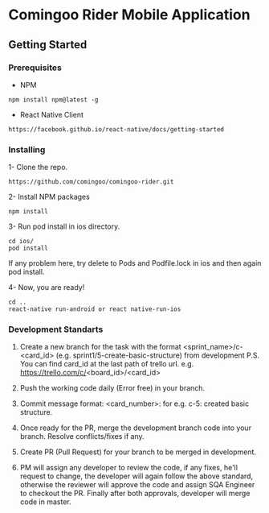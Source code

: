 # Comingoo Rider Mobile Application

## Getting Started

### Prerequisites

- NPM

```
npm install npm@latest -g
```

- React Native Client

```
https://facebook.github.io/react-native/docs/getting-started
```

### Installing

1- Clone the repo.

```
https://github.com/comingoo/comingoo-rider.git
```

2- Install NPM packages

```
npm install
```

3- Run pod install in ios directory.

```
cd ios/
pod install
```

If any problem here, try delete to Pods and Podfile.lock in ios and then again pod install.

4- Now, you are ready!

```
cd ..
react-native run-android or react native-run-ios
```

### Development Standarts

1. Create a new branch for the task with the format <sprint_name>/c-<card_id> (e.g. sprint1/5-create-basic-structure) from development P.S. You can find card_id at the last path of trello url. e.g. https://trello.com/c/<board_id>/<card_id>

2. Push the working code daily (Error free) in your branch.

3. Commit message format: <card_number>: <message> for e.g. c-5: created basic structure.

4. Once ready for the PR, merge the development branch code into your branch. Resolve conflicts/fixes if any.

5. Create PR (Pull Request) for your branch to be merged in development.

6. PM will assign any developer to review the code, if any fixes, he'll request to change, the developer will again follow the above standard, otherwise the reviewer will approve the code and assign SQA Engineer to checkout the PR. Finally after both approvals, developer will merge code in master.

